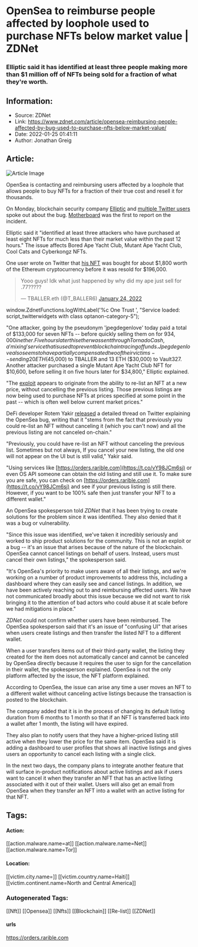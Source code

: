 # OpenSea to reimburse people affected by loophole used to purchase NFTs below market value | ZDNet
### Elliptic said it has identified at least three people making more than $1 million off of NFTs being sold for a fraction of what they're worth.

## Information:
+ Source: ZDNet
+ Link: https://www.zdnet.com/article/opensea-reimbursing-people-affected-by-bug-used-to-purchase-nfts-below-market-value/
+ Date: 2022-01-25 01:41:11
+ Author: Jonathan Greig


## Article:
![Article Image](https://www.zdnet.com/a/img/resize/01c58e0ad04e30160eeb407218f71408632ef5fe/2022/01/21/968b39f9-3c62-49f2-b739-ff3567d9c131/nft-1.jpg?width=770&height=578&fit=crop&auto=webp)

OpenSea is contacting and reimbursing users affected by a loophole that allows people to buy NFTs for a fraction of their true cost and resell it for thousands.

On Monday, blockchain security company [Elliptic](https://www.elliptic.co/blog/bug-allows-nfts-worth-over-1-million-to-be-stolen) and [multiple Twitter users](https://twitter.com/yakirrotem/status/1485559864948629512) spoke out about the bug. [Motherboard](https://www.vice.com/en/article/y3vnzw/scammers-exploit-opensea-flaw-to-buy-nfts-at-rock-bottom-prices) was the first to report on the incident. 

Elliptic said it "identified at least three attackers who have purchased at least eight NFTs for much less than their market value within the past 12 hours." The issue affects Bored Ape Yacht Club, Mutant Ape Yacht Club, Cool Cats and Cyberkongz NFTs.

One user wrote on Twitter that [his NFT](https://opensea.io/assets/0xbc4ca0eda7647a8ab7c2061c2e118a18a936f13d/9991) was bought for about $1,800 worth of the Ethereum cryptocurrency before it was resold for $196,000.




> Yooo guys! Idk what just happened by why did my ape just sell for .77?????
> 
> — TBALLER.eth (@T\_BALLER6) [January 24, 2022](https://twitter.com/T_BALLER6/status/1485523314621632514?ref_src=twsrc%5Etfw)




 window.ZdnetFunctions.logWithLabel('%c One Trust ', "Service loaded: script\_twitterwidgets with class optanon-category-5");
 
"One attacker, going by the pseudonym 'jpegdegenlove' today paid a total of $133,000 for seven NFTs -- before quickly selling them on for $934,000 in ether. Five hours later this ether was sent through Tornado Cash, a 'mixing' service that is used to prevent blockchain tracing of funds. Jpegdegenlove also seems to have partially compensated two of their victims -- sending 20 ETH ($45,000) to TBALLER and 13 ETH ($30,000) to Vault327. Another attacker purchased a single Mutant Ape Yacht Club NFT for $10,600, before selling it on five hours later for $34,800," Elliptic explained.

"The [exploit](https://twitter.com/yakirrotem/status/1485559864948629512) appears to originate from the ability to re-list an NFT at a new price, without cancelling the previous listing. Those previous listings are now being used to purchase NFTs at prices specified at some point in the past -- which is often well below current market prices."

DeFi developer Rotem Yakir [released](https://twitter.com/yakirrotem/status/1485559864948629512) a detailed thread on Twitter explaining the OpenSea bug, writing that it "stems from the fact that previously you could re-list an NFT without canceling it (which you can't now) and all the previous listing are not canceled on-chain."






"Previously, you could have re-list an NFT without canceling the previous list. Sometimes but not always, If you cancel your new listing, the old one will not appear on the UI but is still valid," Yakir said. 

"Using services like [https://orders.rarible.com](https://t.co/vY98JCm6sj) or even OS API someone can obtain the old listing and still use it. To make sure you are safe, you can check on [https://orders.rarible.com](https://t.co/vY98JCm6sj) and see if your previous listing is still there. However, if you want to be 100% safe then just transfer your NFT to a different wallet."

An OpenSea spokesperson told *ZDNet* that it has been trying to create solutions for the problem since it was identified. They also denied that it was a bug or vulnerability.

"Since this issue was identified, we've taken it incredibly seriously and worked to ship product solutions for the community. This is not an exploit or a bug -- it's an issue that arises because of the nature of the blockchain. OpenSea cannot cancel listings on behalf of users. Instead, users must cancel their own listings," the spokesperson said. 

"It's OpenSea's priority to make users aware of all their listings, and we're working on a number of product improvements to address this, including a dashboard where they can easily see and cancel listings. In addition, we have been actively reaching out to and reimbursing affected users. We have not communicated broadly about this issue because we did not want to risk bringing it to the attention of bad actors who could abuse it at scale before we had mitigations in place." 

*ZDNet* could not confirm whether users have been reimbursed. The OpenSea spokesperson said that it's an issue of "confusing UI" that arises when users create listings and then transfer the listed NFT to a different wallet. 

When a user transfers items out of their third-party wallet, the listing they created for the item does not automatically cancel and cannot be canceled by OpenSea directly because it requires the user to sign for the cancellation in their wallet, the spokesperson explained. OpenSea is not the only platform affected by the issue, the NFT platform explained. 

According to OpenSea, the issue can arise any time a user moves an NFT to a different wallet without canceling active listings because the transaction is posted to the blockchain.

The company added that it is in the process of changing its default listing duration from 6 months to 1 month so that if an NFT is transferred back into a wallet after 1 month, the listing will have expired.

They also plan to notify users that they have a higher-priced listing still active when they lower the price for the same item. OpenSea said it is adding a dashboard to user profiles that shows all inactive listings and gives users an opportunity to cancel each listing with a single click.

In the next two days, the company plans to integrate another feature that will surface in-product notifications about active listings and ask if users want to cancel it when they transfer an NFT that has an active listing associated with it out of their wallet. Users will also get an email from OpenSea when they transfer an NFT into a wallet with an active listing for that NFT.





## Tags:

#### Action:
[[action.malware.name=at]] [[action.malware.name=Net]] [[action.malware.name=Tor]]

#### Location:
[[victim.city.name=]] [[victim.country.name=Haiti]] [[victim.continent.name=North and Central America]]

### Autogenerated Tags:
[[Nft]] [[Opensea]] [[Nfts]] [[Blockchain]] [[Re-list]] [[ZDNet]]
#### urls
https://orders.rarible.com

